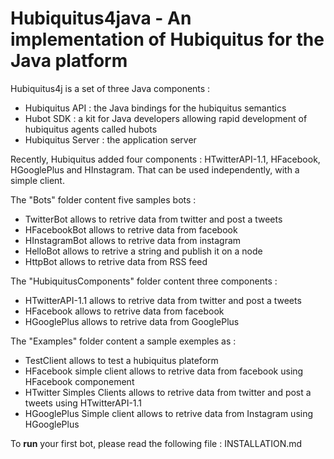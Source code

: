 # Hubiquitus4java - An implementation of Hubiquitus for the Java platform

Hubiquitus4j is a set of three Java components :

* Hubiquitus API : the Java bindings for the hubiquitus semantics
* Hubot SDK : a kit for Java developers allowing rapid development of hubiquitus agents called hubots
* Hubiquitus Server : the application server

Recently, Hubiquitus added four components : HTwitterAPI-1.1, HFacebook, HGooglePlus and HInstagram. That can be used independently, with a simple client.

The "Bots" folder content five samples bots :

* TwitterBot allows to retrive data from twitter and post a tweets
* HFacebookBot allows to retrive data from facebook
* HInstagramBot allows to retrive data from instagram 
* HelloBot allows to retrive a string and publish it on a node
* HttpBot allows to retrive data from RSS feed


The "HubiquitusComponents" folder content three components :

* HTwitterAPI-1.1 allows to retrive data from twitter and post a tweets 
* HFacebook allows to retrive data from facebook 
* HGooglePlus allows to retrive data from GooglePlus


The "Examples" folder content a sample exemples as :

* TestClient allows to test a hubiquitus plateform
* HFacebook simple client allows to retrive data from facebook using HFacebook componement
* HTwitter Simples Clients allows to retrive data from twitter and post a tweets using HTwitterAPI-1.1
* HGooglePlus Simple client allows to retrive data from Instagram using HGooglePlus


To **run** your first bot, please read the following file : INSTALLATION.md
